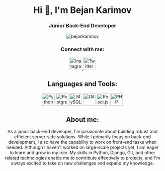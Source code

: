 <h1 align="center">Hi 👋, I'm Bejan Karimov</h1>

<h3 align="center">Junior Back-End Developer</h3>

<p align="center">
  <img src="https://komarev.com/ghpvc/?username=bejankarimov&label=Profile%20views&color=0e75b6&style=flat" alt="bejankarimov" />
</p>


<p><h3 align="center">Connect with me:</h3></p>

<p align="center">
  <a href="https://www.instagram.com/chupapy.munanuu/" target="_blank">
    <img src="https://img.icons8.com/color/48/000000/instagram-new.png" alt="Instagram" width="40" height="40"/>
  </a>
  <a href="https://twitter.com/BezanKarim90911" target="_blank">
    <img src="https://img.icons8.com/color/48/000000/twitter--v2.png" alt="Twitter" width="40" height="40"/>
  </a>
</p>

<h2 align="center">Languages and Tools:</h2>

<p align="center">
  <img src="https://img.icons8.com/color/48/000000/python--v2.png" alt="Python" width="40" height="40"/>
  <img src="https://img.icons8.com/color/48/000000/postgreesql.png" alt="PostgreSQL" width="40" height="40"/>
  <img src="https://img.icons8.com/color/48/000000/mysql.png" alt="MySQL" width="40" height="40"/>
  <img src="https://img.icons8.com/color/48/000000/git.png" alt="Git" width="40" height="40"/>

  <img src="https://img.icons8.com/officel/40/000000/react.png" alt="React.js" width="40" height="40"/>
  <img src="https://img.icons8.com/color/48/000000/php.png" alt="PHP" width="40" height="40"/>
</p>


<h2 align="center">About me:</h2>
<p align="center">As a junior back-end developer, I'm passionate about building robust and efficient server-side solutions. While I primarily focus on back-end development, I also have the capability to work on front-end tasks when needed. Although I haven't worked on large-scale projects yet, I am eager to learn and grow in my role. My skills in Python, Django, Git, and other related technologies enable me to contribute effectively to projects, and I'm always excited to take on new challenges and expand my knowledge.</p>
